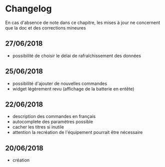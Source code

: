 # Changelog

En cas d'absence de note dans ce chapitre, les mises à jour ne concernent que la doc et des corrections mineures
## 27/06/2018
- possibilité de choisir le délai de rafraîchissement des données 

## 25/06/2018
- possibilité d'ajouter de nouvelles commandes 
- widget légèrement revu (affichage de la batterie en entête)

## 22/06/2018
- description des commandes en français
- autocomplete des paramètres possible 
- cacher les titres si inutile
- attention la recréation de l'équipement pourrait être nécessaire


## 20/06/2018
- création
